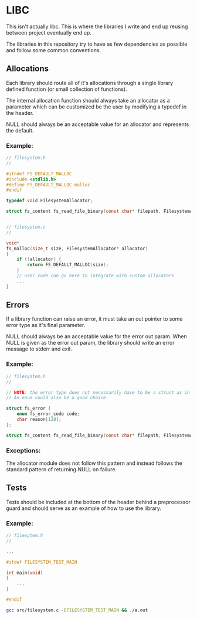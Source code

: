 # LIBC 

This isn't actually libc. This is where the libraries I write and end up reusing between project eventually end up.

The libraries in this repository try to have as few dependencies as possible and follow some common conventions.

## Allocations

Each library should route all of it's allocations through a single library defined function (or small collection of functions).

The internal allocation function should always take an allocator as a parameter which can be customized be the user by modifying
a typedef in the header.

NULL should always be an acceptable value for an allocator and represents the default.

### Example:

```c
// filesystem.h
//

#ifndef FS_DEFAULT_MALLOC
#include <stdlib.h>
#define FS_DEFAULT_MALLOC malloc
#endif

typedef void FilesystemAllocator;

struct fs_content fs_read_file_binary(const char* filepath, FilesystemAllocator*, struct fs_error*);


// filesystem.c
//

void*
fs_malloc(size_t size, FilesystemAllocator* allocator)
{
    if (!allocator) {
        return FS_DEFAULT_MALLOC(size);
    }
    // user code can go here to integrate with custom allocators
    ...
}
```

## Errors

If a library function can raise an error, it must take an out pointer to some error type as it's final parameter.

NULL should always be an acceptable value for the error out param. When NULL is given as the error out param,
the library should write an error message to stderr and exit.

### Example:

```c
// filesystem.h
//

// NOTE: the error type does not necessarily have to be a struct as in this example.
// An enum could also be a good choice.

struct fs_error {
    enum fs_error_code code;
    char reason[128];
};

struct fs_content fs_read_file_binary(const char* filepath, FilesystemAllocator*, struct fs_error*);
```

### Exceptions:

The allocator module does not follow this pattern and instead follows the standard pattern of returning NULL on failure.

## Tests

Tests should be included at the bottom of the header behind a preprocessor guard and should serve as an example
of how to use the library.

### Example:

```c
// filesytem.h
//

...

#ifdef FILESYSTEM_TEST_MAIN

int main(void) 
{
    ...
}

#endif
```

```sh
gcc src/filesystem.c -DFILESYSTEM_TEST_MAIN && ./a.out
```

